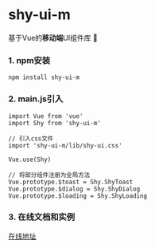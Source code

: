 # shy-ui-m 

基于Vue的**移动端**UI组件库 :iphone:


### 1. npm安装
```
npm install shy-ui-m 
```

### 2. main.js引入
```
import Vue from 'vue'
import Shy from 'shy-ui-m'

// 引入css文件
import 'shy-ui-m/lib/shy-ui.css'

Vue.use(Shy)

// 将部分组件注册为全局方法
Vue.prototype.$toast = Shy.ShyToast
Vue.prototype.$dialog = Shy.ShyDialog
Vue.prototype.$loading = Shy.ShyLoading
```

### 3. 在线文档和实例
[在线地址](https://shyui-demo.zlzgy.org.cn)
